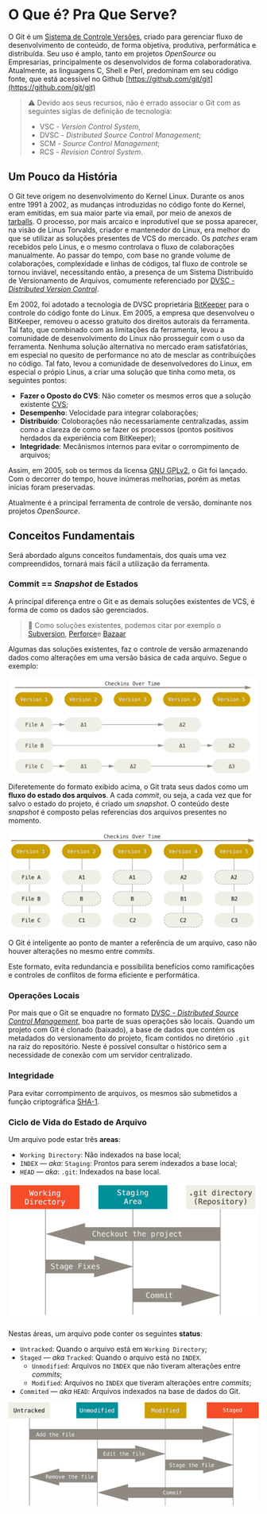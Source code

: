 # O Que é? Pra Que Serve?

O Git é um [Sistema de Controle Versões](https://pt.wikipedia.org/wiki/Sistema_de_controle_de_vers%C3%B5es), criado para gerenciar fluxo de desenvolvimento de conteúdo, de forma objetiva, produtiva, performática e distribuída. Seu uso é amplo, tanto em projetos *OpenSource* ou Empresarias, principalmente os desenvolvidos de forma colaboradorativa. Atualmente, as linguagens C, Shell e Perl, predominam em seu código fonte, que está acessível no Github [https://github.com/git/git](https://github.com/git/git)

> :warning: Devido aos seus recursos, não é errado associar o Git com as seguintes siglas de definição de tecnologia: 
>
> - VSC - *Version Control System*, 
> - DVSC - *Distributed Source Control Management*; 
> - SCM - *Source Control Management*; 
> - RCS - *Revision Control System*.

## Um Pouco da História

O Git teve origem no desenvolvimento do Kernel Linux. Durante os anos entre 1991 à 2002, as mudanças introduzidas no código fonte do Kernel, eram emitidas, em sua maior parte via email, por meio de anexos de [tarballs](https://en.wikipedia.org/wiki/Tar_(computing)). O processo, por mais arcaíco e inprodutível que se possa aparecer, na visão de Linus Torvalds, criador e mantenedor do Linux, era melhor do que se utilizar as soluções presentes de VCS do mercado. Os *patches* eram recebidos pelo Linus, e o mesmo controlava o fluxo de colaborações manualmente. Ao passar do tempo, com base no grande volume de colaborações, complexidade e linhas de códigos, tal fluxo de controle se tornou inviável, necessitando então, a presença de um Sistema Distribuído de Versionamento de Arquivos, comumente referenciado por [DVSC - *Distributed Version Control*](https://en.wikipedia.org/wiki/Distributed_version_control).

Em 2002, foi adotado a tecnologia de DVSC proprietária [BitKeeper](http://www.bitkeeper.org/) para o controle do código fonte do Linux. Em 2005, a empresa que desenvolveu o BitKeeper, removeu  o acesso gratuito dos direitos autorais da ferramenta. Tal fato, que combinado com as limitações da ferramenta, levou a comunidade de desenvolvimento do Linux não prosseguir com o uso da ferramenta. Nenhuma solução alternativa no mercado eram satisfatórias, em especial no quesito de performance no ato de mesclar as contribuições no código. Tal fato, levou a comunidade de desenvolvedores do Linux, em especial o própio Linus, a criar uma solução que tinha como meta, os seguintes pontos:

- **Fazer o Oposto do CVS**: Não cometer os mesmos erros que a solução existente [CVS](https://en.wikipedia.org/wiki/Concurrent_Versions_System);
- **Desempenho**: Velocidade para integrar colaborações;
- **Distribuído**: Coloborações não necessariamente centralizadas, assim como a clareza de como se fazer os processos (pontos positivos herdados da experiência com BitKeeper);
- **Integridade**: Mecânismos internos para evitar o corrompimento de arquivos;

Assim, em 2005, sob os termos da licensa [GNU GPLv2](https://www.gnu.org/licenses/old-licenses/gpl-2.0.html), o Git foi lançado. Com o decorrer do tempo, houve inúmeras melhorias, porém as metas inicias foram preservadas.

Atualmente é a principal ferramenta de controle de versão, dominante nos projetos *OpenSource*.

## Conceitos Fundamentais

Será abordado alguns conceitos fundamentais, dos quais uma vez compreendidos, tornará mais fácil a utilização da ferramenta.

### Commit == *Snapshot* de Estados

A principal diferença entre o Git e as demais soluções existentes de VCS, é forma de como os dados são gerenciados.

> :memo: Como soluções existentes, podemos citar por exemplo o [Subversion](https://subversion.apache.org/), [Perforce](https://www.perforce.com/solutions/version-control)e [Bazaar](https://bazaar.canonical.com/en/)

Algumas das soluções existentes, faz o controle de versão armazenando dados como alterações em uma versão básica de cada arquivo. Segue o exemplo:

![](img/dm-others.png)

Diferetemente do formato exibido acima, o Git trata seus dados como um **fluxo do estado dos arquivos**. A cada *commit*, ou seja, a cada vez que for salvo o estado do projeto, é criado um *snapshot*. O conteúdo deste *snapshot* é composto pelas referencias dos arquivos presentes no momento. 

![](img/dm-git.png)

O Git é inteligente ao ponto de manter a referência de um arquivo, caso não houver alterações no mesmo entre *commits*.

Este formato, evita redundancia e possibilita benefícios como ramificações e controles de conflitos de forma eficiente e performática.

### Operações Locais

Por mais que o Git se enquadre no formato [DVSC - *Distributed Source Control Management*](https://en.wikipedia.org/wiki/Distributed_version_control), boa parte de suas operações são locais. Quando um projeto com Git é clonado (baixado), a base de dados que contém os metadados do versionamento do projeto, ficam contidos no diretório `.git` na raiz do repositório. Neste é possível consultar o histórico sem a necessidade de conexão com um servidor centralizado.

### Integridade

Para evitar corrompimento de arquivos, os mesmos são submetidos a função criptográfica [SHA-1](https://pt.wikipedia.org/wiki/SHA-1). 

### Ciclo de Vida do Estado de Arquivo 

Um arquivo pode estar três **areas**:

- `Working Directory`: Não indexados na base local;
- `INDEX` — *aka*: `Staging`: Prontos para serem indexados a base local;
- `HEAD` — *aka*: `.git`: Indexados na base local.

![](img/file-areas.png)

Nestas áreas, um arquivo pode conter os seguintes **status**:

- `Untracked`: Quando o arquivo está em `Working Directory`;
- `Staged` — *aka* `Tracked`: Quando o arquivo está no `INDEX`.
    - `Unmodified`: Arquivos no `INDEX` que não tiveram alterações entre *commits*;
    - `Modified`: Arquivos no `INDEX`  que tiveram alterações entre *commits*;
- `Commited` — *aka* `HEAD`: Arquivos indexados na base de dados do Git.

![](img/file-status.png)

